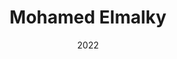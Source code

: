 ---
title: "Mohamed Elmalky"
date: "2022"
categories:
  - "عربي"
tags:
  - "english"
  
cover: "https://media-exp1.licdn.com/dms/image/C4D03AQFzEh4VJMzM6w/profile-displayphoto-shrink_800_800/0/1629798492383?e=1653523200&v=beta&t=TOdrER9l4KFpmZHhdGQavTVx-5xGVLoLznGQSz_uTrg"
linkedin: "https://www.linkedin.com/in/melmalky5/"
---